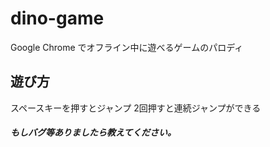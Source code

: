 # dino-game
Google Chrome でオフライン中に遊べるゲームのパロディ

## 遊び方
スペースキーを押すとジャンプ
2回押すと連続ジャンプができる


##### もしバグ等ありましたら教えてください。
